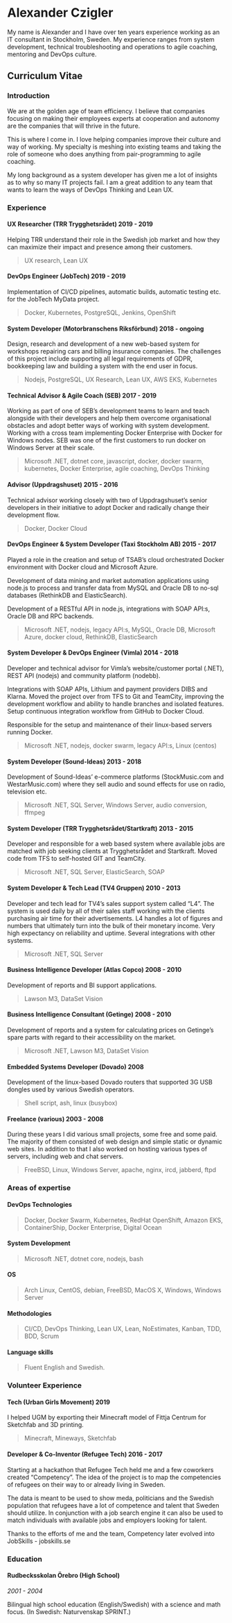 # Alexander Czigler

My name is Alexander and I have over ten years experience working as an IT consultant in Stockholm, Sweden. My experience ranges from system development, technical troubleshooting and operations to agile coaching, mentoring and DevOps culture.

## Curriculum Vitae

### Introduction

We are at the golden age of team efficiency. I believe that companies focusing on making their employees experts at cooperation and autonomy are the companies that will thrive in the future.

This is where I come in. I love helping companies improve their culture and way of working. My specialty is meshing into existing teams and taking the role of someone who does anything from pair-programming to agile coaching.

My long background as a system developer has given me a lot of insights as to why so many IT projects fail. I am a great addition to any team that wants to learn the ways of DevOps Thinking and Lean UX.

### Experience

#### UX Researcher (TRR Trygghetsrådet) 2019 - 2019

Helping TRR understand their role in the Swedish job market and how they can maximize their impact and presence among their customers.
> UX research, Lean UX

#### DevOps Engineer (JobTech) 2019 - 2019

Implementation of CI/CD pipelines, automatic builds, automatic testing etc. for the JobTech MyData project.
> Docker, Kubernetes, PostgreSQL, Jenkins, OpenShift

#### System Developer (Motorbranschens Riksförbund) 2018 - ongoing

Design, research and development of a new web-based system for workshops repairing cars and billing insurance companies. The challenges of this project include supporting all legal requirements of GDPR, bookkeeping law and building a system with the end user in focus.
> Nodejs, PostgreSQL, UX Research, Lean UX, AWS EKS, Kubernetes

#### Technical Advisor & Agile Coach (SEB) 2017 - 2019

Working as part of one of SEB’s development teams to learn and teach alongside with their developers and help them overcome organisational obstacles and adopt better ways of working with system development.
Working with a cross team implementing Docker Enterprise with Docker for Windows nodes. SEB was one of the first customers to run docker on Windows Server at their scale.
> Microsoft .NET, dotnet core, javascript, docker, docker swarm, kubernetes, Docker Enterprise, agile coaching, DevOps Thinking

#### Advisor (Uppdragshuset) 2015 - 2016

Technical advisor working closely with two of Uppdragshuset’s senior developers in their initiative to adopt Docker and radically change their development flow.

> Docker, Docker Cloud

#### DevOps Engineer & System Developer (Taxi Stockholm AB) 2015 - 2017

Played a role in the creation and setup of TSAB’s cloud orchestrated Docker environment with Docker cloud and Microsoft Azure.

Development of data mining and market automation applications using node.js to process and transfer data from MySQL and Oracle DB to no-sql databases (RethinkDB and ElasticSearch).

Development of a RESTful API in node.js, integrations with SOAP API:s, Oracle DB and RPC backends.

> Microsoft .NET, nodejs, legacy API:s, MySQL, Oracle DB, Microsoft Azure, docker cloud, RethinkDB, ElasticSearch

#### System Developer & DevOps Engineer (Vimla) 2014 - 2018

Developer and technical advisor for Vimla’s website/customer portal (.NET), REST API (nodejs) and community platform (nodebb).

Integrations with SOAP APIs, Lithium and payment providers DIBS and Klarna. Moved the project over from TFS to Git and TeamCity, improving the development workflow and ability to handle branches and isolated features. Setup continuous integration workflow from GitHub to Docker Cloud.

Responsible for the setup and maintenance of their linux-based servers running Docker.

> Microsoft .NET, nodejs, docker swarm, legacy API:s, Linux (centos)

#### System Developer (Sound-Ideas) 2013 - 2018

Development of Sound-Ideas’ e-commerce platforms (StockMusic.com and WestarMusic.com) where they sell audio and sound effects for use on radio, television etc. 

> Microsoft .NET, SQL Server, Windows Server, audio conversion, ffmpeg

#### System Developer (TRR Trygghetsrådet/Startkraft) 2013 - 2015

Developer and responsible for a web based system where available jobs are matched with job seeking clients at Trygghetsrådet and Startkraft. Moved code from TFS to self-hosted GIT and TeamCity.

> Microsoft .NET, SQL Server, ElasticSearch, SOAP

#### System Developer & Tech Lead (TV4 Gruppen) 2010 - 2013

Developer and tech lead for TV4’s sales support system called “L4”. The system is used daily by all of their sales staff working with the clients purchasing air time for their advertisements. L4 handles a lot of figures and numbers that ultimately turn into the bulk of their monetary income. Very high expectancy on reliability and uptime. Several integrations with other systems.

> Microsoft .NET, SQL Server

#### Business Intelligence Developer (Atlas Copco) 2008 - 2010

Development of reports and BI support applications.

> Lawson M3, DataSet Vision

#### Business Intelligence Consultant (Getinge) 2008 - 2010

Development of reports and a system for calculating prices on Getinge’s spare parts with regard to their accessibility on the market.

> Microsoft .NET, Lawson M3, DataSet Vision

#### Embedded Systems Developer (Dovado) 2008

Development of the linux-based Dovado routers that supported 3G USB dongles used by various Swedish operators.

> Shell script, ash, linux (busybox)

#### Freelance (various) 2003 - 2008

During these years I did various small projects, some free and some paid. The majority of them consisted of web design and simple static or dynamic web sites. In addition to that I also worked on hosting various types of servers, including web and chat servers.

> FreeBSD, Linux, Windows Server, apache, nginx, ircd, jabberd, ftpd

### Areas of expertise

#### DevOps Technologies

> Docker, Docker Swarm, Kubernetes, RedHat OpenShift, Amazon EKS, ContainerShip, Docker Enterprise, Digital Ocean

#### System Development

> Microsoft .NET, dotnet core, nodejs, bash

#### OS

> Arch Linux, CentOS, debian, FreeBSD, MacOS X, Windows, Windows Server

#### Methodologies

> CI/CD, DevOps Thinking, Lean UX, Lean, NoEstimates, Kanban, TDD, BDD, Scrum

#### Language skills

> Fluent English and Swedish.

### Volunteer Experience

#### Tech (Urban Girls Movement) 2019

I helped UGM by exporting their Minecraft model of Fittja Centrum for Sketchfab and 3D printing.

> Minecraft, Mineways, Sketchfab

#### Developer & Co-Inventor (Refugee Tech) 2016 - 2017

Starting at a hackathon that Refugee Tech held me and a few coworkers created “Competency”. The idea of the project is to map the competencies of refugees on their way to or already living in Sweden.

The data is meant to be used to show meda, politicians and the Swedish population that refugees have a lot of competence and talent that Sweden should utilize. In conjunction with a job search engine it can also be used to match individuals with available jobs and employers looking for talent.

Thanks to the efforts of me and the team, Competency later evolved into JobSkills - jobskills.se

### Education

#### Rudbecksskolan Örebro (High School)

*2001 - 2004*

Bilingual high school education (English/Swedish) with a science and math focus. (In Swedish: Naturvenskap SPRINT.)
